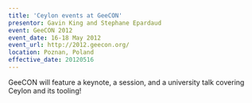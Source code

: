 ```yaml
---
title: 'Ceylon events at GeeCON'
presentor: Gavin King and Stephane Epardaud
event: GeeCON 2012
event_date: 16-18 May 2012
event_url: http://2012.geecon.org/
location: Poznan, Poland
effective_date: 20120516
---
```

GeeCON will feature a keynote, a session, and a university talk
covering Ceylon and its tooling!
